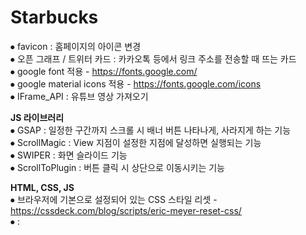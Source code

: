 # Starbucks    
     
⦁ favicon : 홈페이지의 아이콘 변경    
⦁ 오픈 그래프 / 트위터 카드 : 카카오톡 등에서 링크 주소를 전송할 때 뜨는 카드    
⦁ google font 적용 - https://fonts.google.com/    
⦁ google material icons 적용 - https://fonts.google.com/icons    
⦁ IFrame_API : 유튜브 영상 가져오기    


**JS 라이브러리**    
⦁ GSAP : 일정한 구간까지 스크롤 시 배너 버튼 나타나게, 사라지게 하는 기능    
⦁ ScrollMagic : View 지점이 설정한 지점에 달성하면 실행되는 기능    
⦁ SWIPER : 화면 슬라이드 기능     
⦁ ScrollToPlugin : 버튼 클릭 시 상단으로 이동시키는 기능      
      
     
**HTML, CSS, JS**      
⦁ 브라우저에 기본으로 설정되어 있는 CSS 스타일 리셋 - https://cssdeck.com/blog/scripts/eric-meyer-reset-css/       
⦁ <Script defer src = "js/main.js"></Script> : <Script>에 defre 속성 추가 시 HTML 구조가 모두 해석 되면 정상적으로 작동      
⦁ <a href="javascript:void(0)'></a> : a태그를 사용할 때 링크가 준비되지 않은 경우(a태그 속성만 나타내고, 링크 기능은 사라짐)       
⦁ HTML에서 기호를 사용하고 싶을 때 - https://www.w3schools.com/html/html_entities.asp      
       
**매년 바뀌는 년도를 JS로 자동 수정(footer부분에 있는 내용)**      
  ⦁ HTML       
<!--     <span class="this-year"></span>       -->
  ⦁ JS     
    const thisYear = document.querySelector('.this-year');     
    thisYear.textContent = new Date().getFullYear();     
